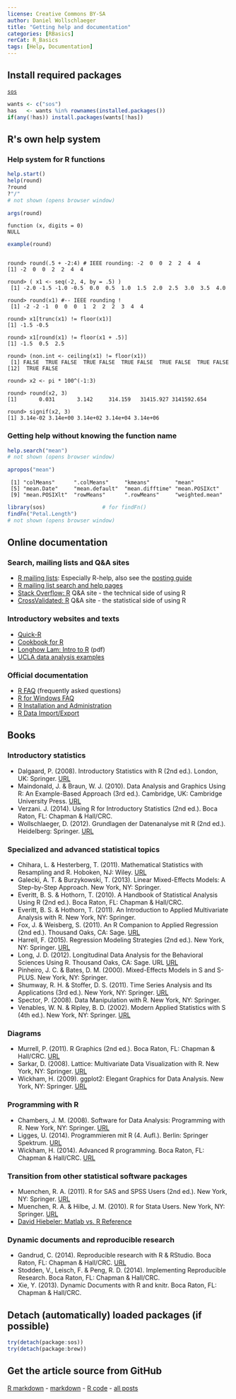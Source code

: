 ```yaml
---
license: Creative Commons BY-SA
author: Daniel Wollschlaeger
title: "Getting help and documentation"
categories: [RBasics]
rerCat: R_Basics
tags: [Help, Documentation]
---
```





Install required packages
-------------------------

[`sos`](http://cran.r-project.org/package=sos)


```r
wants <- c("sos")
has   <- wants %in% rownames(installed.packages())
if(any(!has)) install.packages(wants[!has])
```

R's own help system
-------------------------

### Help system for R functions


```r
help.start()
help(round)
?round
?"/"
# not shown (opens browser window)
```


```r
args(round)
```

```
function (x, digits = 0) 
NULL
```

```r
example(round)
```

```

round> round(.5 + -2:4) # IEEE rounding: -2  0  0  2  2  4  4
[1] -2  0  0  2  2  4  4

round> ( x1 <- seq(-2, 4, by = .5) )
 [1] -2.0 -1.5 -1.0 -0.5  0.0  0.5  1.0  1.5  2.0  2.5  3.0  3.5  4.0

round> round(x1) #-- IEEE rounding !
 [1] -2 -2 -1  0  0  0  1  2  2  2  3  4  4

round> x1[trunc(x1) != floor(x1)]
[1] -1.5 -0.5

round> x1[round(x1) != floor(x1 + .5)]
[1] -1.5  0.5  2.5

round> (non.int <- ceiling(x1) != floor(x1))
 [1] FALSE  TRUE FALSE  TRUE FALSE  TRUE FALSE  TRUE FALSE  TRUE FALSE
[12]  TRUE FALSE

round> x2 <- pi * 100^(-1:3)

round> round(x2, 3)
[1]       0.031       3.142     314.159   31415.927 3141592.654

round> signif(x2, 3)
[1] 3.14e-02 3.14e+00 3.14e+02 3.14e+04 3.14e+06
```

### Getting help without knowing the function name


```r
help.search("mean")
# not shown (opens browser window)
```


```r
apropos("mean")
```

```
 [1] "colMeans"      ".colMeans"     "kmeans"        "mean"         
 [5] "mean.Date"     "mean.default"  "mean.difftime" "mean.POSIXct" 
 [9] "mean.POSIXlt"  "rowMeans"      ".rowMeans"     "weighted.mean"
```


```r
library(sos)                  # for findFn()
findFn("Petal.Length")
# not shown (opens browser window)
```

Online documentation
-------------------------

### Search, mailing lists and Q&A sites

 * [R mailing lists](http://www.r-project.org/mail.html): Especially R-help, also see the [posting guide](http://www.r-project.org/posting-guide.html)
 * [R mailing list search and help pages](http://www.rdocumentation.org/)
 * [Stack Overflow: R](http://stackoverflow.com/tags/R) Q&A site - the technical side of using R
 * [CrossValidated: R](http://stats.stackexchange.com/tags/R) Q&A site - the statistical side of using R

### Introductory websites and texts

 * [Quick-R](http://www.statmethods.net/)
 * [Cookbook for R](http://www.cookbook-r.com/)
 * [Longhow Lam: Intro to R](http://www.splusbook.com/RIntro/RCourse.pdf) (pdf)
 * [UCLA data analysis examples](http://www.ats.ucla.edu/stat/dae/)

### Official documentation

 * [R FAQ](http://cran.at.r-project.org/doc/FAQ/R-FAQ.html) (frequently asked questions)
 * [R for Windows FAQ](http://cran.at.r-project.org/bin/windows/base/rw-FAQ.html)
 * [R Installation and Administration](http://cran.at.r-project.org/doc/manuals/R-admin.html)
 * [R Data Import/Export](http://cran.at.r-project.org/doc/manuals/R-data.html)

Books
-------------------------

### Introductory statistics

 * Dalgaard, P. (2008). Introductory Statistics with R (2nd ed.). London, UK: Springer. [URL](http://www.biostat.ku.dk/~pd/ISwR.html)
 * Maindonald, J. & Braun, W. J. (2010). Data Analysis and Graphics Using R: An Example-Based Approach (3rd ed.). Cambridge, UK: Cambridge University Press. [URL](http://maths.anu.edu.au/~johnm/r-book/daagur3.html)
 * Verzani. J. (2014). Using R for Introductory Statistics (2nd ed.). Boca Raton, FL: Chapman & Hall/CRC.
 * Wollschlaeger, D. (2012). Grundlagen der Datenanalyse mit R (2nd ed.). Heidelberg: Springer. [URL](http://www.uni-kiel.de/psychologie/dwoll/r/)
 
### Specialized and advanced statistical topics

 * Chihara, L. & Hesterberg, T. (2011). Mathematical Statistics with Resampling and R. Hoboken, NJ: Wiley. [URL](https://sites.google.com/site/chiharahesterberg/)
 * Galecki, A. T. & Burzykowski, T. (2013). Linear Mixed-Effects Models: A Step-by-Step
Approach. New York, NY: Springer.
 * Everitt, B. S. & Hothorn, T. (2010). A Handbook of Statistical Analysis Using R (2nd ed.). Boca Raton, FL: Chapman & Hall/CRC.
 * Everitt, B. S. & Hothorn, T. (2011). An Introduction to Applied Multivariate Analysis with R. New York, NY: Springer.
 * Fox, J. & Weisberg, S. (2011). An R Companion to Applied Regression (2nd ed.). Thousand Oaks, CA: Sage. [URL](http://socserv.socsci.mcmaster.ca/jfox/Books/Companion/)
 * Harrell, F. (2015). Regression Modeling Strategies (2nd ed.). New York, NY: Springer. [URL](http://biostat.mc.vanderbilt.edu/wiki/Main/RmS)
 * Long, J. D. (2012). Longitudinal Data Analysis for the Behavioral Sciences Using R. Thousand
Oaks, CA: Sage. URL [URL](http://www.sagepub.com/long/)
* Pinheiro, J. C. & Bates, D. M. (2000). Mixed-Effects Models in S and S-PLUS. New York, NY: Springer.
 * Shumway, R. H. & Stoffer, D. S. (2011). Time Series Analysis and Its Applications (3rd ed.). New York, NY: Springer. [URL](http://www.stat.pitt.edu/stoffer/tsa3/)
 * Spector, P. (2008). Data Manipulation with R. New York, NY: Springer.
 * Venables, W. N. & Ripley, B. D. (2002). Modern Applied Statistics with S (4th ed.). New York, NY: Springer. [URL](http://www.stats.ox.ac.uk/pub/MASS4/)

### Diagrams

 * Murrell, P. (2011). R Graphics (2nd ed.). Boca Raton, FL: Chapman & Hall/CRC. [URL](http://www.stat.auckland.ac.nz/~paul/RG2e/)
 * Sarkar, D. (2008). Lattice: Multivariate Data Visualization with R. New York, NY: Springer. [URL](http://lmdvr.r-forge.r-project.org/)
 * Wickham, H. (2009). ggplot2: Elegant Graphics for Data Analysis. New York, NY: Springer. [URL](http://ggplot2.org/book/)

### Programming with R

 * Chambers, J. M. (2008). Software for Data Analysis: Programming with R. New York, NY: Springer. [URL](http://stat.stanford.edu/~jmc4/Rbook/)
 * Ligges, U. (2014). Programmieren mit R (4. Aufl.). Berlin: Springer Spektrum. [URL](http://www.statistik.tu-dortmund.de/~ligges/PmitR/)
* Wickham, H. (2014). Advanced R programming. Boca Raton, FL: Chapman & Hall/CRC. [URL](http://adv-r.had.co.nz/)
 
### Transition from other statistical software packages

 * Muenchen, R. A. (2011). R for SAS and SPSS Users (2nd ed.). New York, NY: Springer. [URL](http://r4stats.com/)
 * Muenchen, R. A. & Hilbe, J. M. (2010). R for Stata Users. New York, NY: Springer. [URL](http://r4stats.com/)
 * [David Hiebeler: Matlab vs. R Reference](http://www.math.umaine.edu/~hiebeler/comp/matlabR.html)

### Dynamic documents and reproducible research

 * Gandrud, C. (2014). Reproducible research with R & RStudio. Boca Raton, FL: Chapman & Hall/CRC. [URL](http://christophergandrud.github.io/RepResR-RStudio/)
 * Stodden, V., Leisch, F. & Peng, R. D. (2014). Implementing Reproducible Research. Boca Raton, FL: Chapman & Hall/CRC.
 * Xie, Y. (2013). Dynamic Documents with R and knitr. Boca Raton, FL: Chapman & Hall/CRC.

Detach (automatically) loaded packages (if possible)
-------------------------


```r
try(detach(package:sos))
try(detach(package:brew))
```

Get the article source from GitHub
----------------------------------------------

[R markdown](https://github.com/dwoll/RExRepos/raw/master/Rmd/helpDocs.Rmd) - [markdown](https://github.com/dwoll/RExRepos/raw/master/md/helpDocs.md) - [R code](https://github.com/dwoll/RExRepos/raw/master/R/helpDocs.R) - [all posts](https://github.com/dwoll/RExRepos/)
